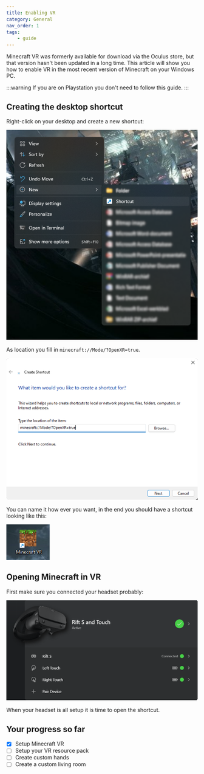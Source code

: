 ```yaml
---
title: Enabling VR
category: General
nav_order: 1
tags:
    - guide
---
```


Minecraft VR was formerly available for download via the Oculus store, but that version hasn't been updated in a long time. This article will show you how to enable VR in the most recent version of Minecraft on your Windows PC.

:::warning
If you are on Playstation you don't need to follow this guide.
:::

## Creating the desktop shortcut

Right-click on your desktop and create a new shortcut:

![](/assets/images/vr/install_/vr_desktop.png)

As location you fill in `minecraft://Mode/?OpenXR=true`.

![](/assets/images/vr/install_/vr_shortcut_path.png)

You can name it how ever you want, in the end you should have a shortcut looking like this:

![](/assets/images/vr/install_/vr_shortcut_icon.png)

## Opening Minecraft in VR

First make sure you connected your headset probably:

![](/assets/images/vr/install_/vr_headset.png)

When your headset is all setup it is time to open the shortcut.

## Your progress so far

<Checklist>

-   [x] Setup Minecraft VR
-   [ ] Setup your VR resource pack
-   [ ] Create custom hands
-   [ ] Create a custom living room

</Checklist>
